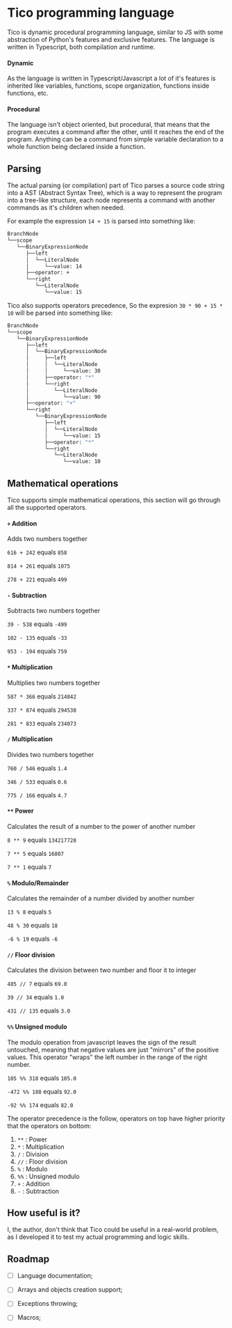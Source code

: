 # Tico programming language
Tico is dynamic procedural programming language, similar to JS with some abstraction of Python's features and exclusive features.
The language is written in Typescript, both compilation and runtime.

#### Dynamic
As the language is written in Typescript/Javascript a lot of it's features is inherited like variables, functions, scope organization, functions inside functions, etc.

#### Procedural
The language isn't object oriented, but procedural, that means that the program executes a command after the other, until it reaches the end of the program. Anything can be a command from simple variable declaration to a whole function being declared inside a function.

## Parsing
The actual parsing (or compilation) part of Tico parses a source code string into a AST (Abstract Syntax Tree), which is a way to represent the program into a tree-like structure, each node represents a command with another commands as it's children when needed.

For example the expression `14 + 15` is parsed into something like:
```bash
BranchNode
└──scope
   └──BinaryExpressionNode
      ├──left
      │  └──LiteralNode
      │     └──value: 14
      ├──operator: +
      └──right
         └──LiteralNode
            └──value: 15
```
Tico also supports operators precedence, So the expresion `30 * 90 + 15 * 10` will be parsed into something like:
```bash
BranchNode
└──scope
   └──BinaryExpressionNode
      ├──left
      │  └──BinaryExpressionNode
      │     ├──left
      │     │  └──LiteralNode
      │     │     └──value: 30
      │     ├──operator: "*"
      │     └──right
      │        └──LiteralNode
      │           └──value: 90
      ├──operator: "+"
      └──right
         └──BinaryExpressionNode
            ├──left
            │  └──LiteralNode
            │     └──value: 15
            ├──operator: "*"
            └──right
               └──LiteralNode
                  └──value: 10
```

## Mathematical operations
Tico supports simple mathematical operations, this section will go through all the supported operators.

#### `+` Addition 
Adds two numbers together

`616 + 242` equals `858`

`814 + 261` equals `1075`

`278 + 221` equals `499`

#### `-` Subtraction 
Subtracts two numbers together

`39 - 538` equals `-499`

`102 - 135` equals `-33`

`953 - 194` equals `759`

#### `*` Multiplication 
Multiplies two numbers together

`587 * 366` equals `214842`

`337 * 874` equals `294538`

`281 * 833` equals `234073`

#### `/` Multiplication 
Divides two numbers together

`760 / 546` equals `1.4`

`346 / 533` equals `0.6`

`775 / 166` equals `4.7`

#### `**` Power 
Calculates the result of a number to the power of another number

`8 ** 9` equals `134217728`

`7 ** 5` equals `16807`

`7 ** 1` equals `7`

#### `%` Modulo/Remainder 
Calculates the remainder of a number divided by another number

`13 % 8` equals `5`

`48 % 30` equals `18`

`-6 % 19` equals `-6`

#### `//` Floor division
Calculates the division between two number and floor it to integer

`485 // 7` equals `69.0`

`39 // 34` equals `1.0`

`431 // 135` equals `3.0`

#### `%%` Unsigned modulo
The modulo operation from javascript leaves the sign of the result untouched, meaning that negative values are just "mirrors" of the positive values.
This operator "wraps" the left number in the range of the right number.

`105 %% 318` equals `105.0`

`-472 %% 188` equals `92.0`

`-92 %% 174` equals `82.0`

The operator precedence is the follow, operators on top have higher priority that the operators on bottom:
1. `**`	: Power
2. `*`	: Multiplication
3. `/`	: Division
4. `//` : Floor division
5. `%`	: Modulo
6. `%%`	: Unsigned modulo
7. `+`	: Addition
8. `-`	: Subtraction

## How useful is it?
I, the author, don't think that Tico could be useful in a real-world problem, as I developed it to test my actual programming and logic skills.

## Roadmap
- [ ] Language documentation;
- [ ] Arrays and objects creation support;
- [ ] Exceptions throwing;
- [ ] Macros;

